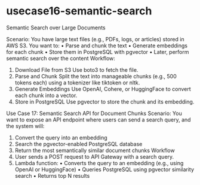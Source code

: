 # usecase16-semantic-search
Semantic Search over Large Documents


Scenario:
You have large text files (e.g., PDFs, logs, or articles) stored in AWS S3. You want to:
•	Parse and chunk the text
•	Generate embeddings for each chunk
•	Store them in PostgreSQL with pgvector
•	Later, perform semantic search over the content
Workflow:
1. Download File from S3
Use boto3 to fetch the file.
2. Parse and Chunk
Split the text into manageable chunks (e.g., 500 tokens each) using a tokenizer like tiktoken or nltk.
3. Generate Embeddings
Use OpenAI, Cohere, or HuggingFace to convert each chunk into a vector.
4. Store in PostgreSQL
Use pgvector to store the chunk and its embedding.




Use Case 17: Semantic Search API for Document Chunks
Scenario:
You want to expose an API endpoint where users can send a search query, and the system will:
1.	Convert the query into an embedding
2.	Search the pgvector-enabled PostgreSQL database
3.	Return the most semantically similar document chunks
Workflow
1.	User sends a POST request to API Gateway with a search query.
2.	Lambda function:
•	Converts the query to an embedding (e.g., using OpenAI or HuggingFace)
•	Queries PostgreSQL using pgvector similarity search
•	Returns top N results
